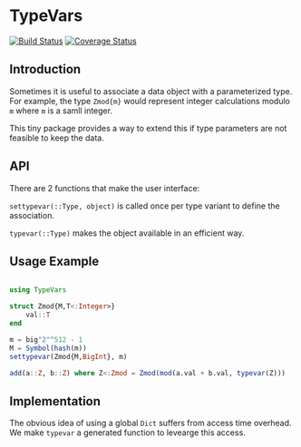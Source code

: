 # TypeVars

[![Build Status][gha-img]][gha-url]     [![Coverage Status][codecov-img]][codecov-url]

## Introduction

Sometimes it is useful to associate a data object with a parameterized type.
For example, the type `Zmod{m}` would represent integer calculations modulo `m`
where `m` is a samll integer.

This tiny package provides a way to extend this if type parameters are not
feasible to keep the data.

## API

There are 2 functions that make the user interface:

`settypevar(::Type, object)` is called once per type variant to define the association.

`typevar(::Type)` makes the object available in an efficient way.

## Usage Example

``` julia

using TypeVars

struct Zmod{M,T<:Integer>}
    val::T
end

m = big"2"^512 - 1
M = Symbol(hash(m))
settypevar(Zmod{M,BigInt}, m)

add(a::Z, b::Z) where Z<:Zmod = Zmod(mod(a.val + b.val, typevar(Z)))
```

## Implementation

The obvious idea of using a global `Dict` suffers from access time overhead.
We make `typevar` a generated function to levearge this access.

[gha-img]: https://github.com/KlausC/TypeVars.jl/workflows/CI/badge.svg
[gha-url]: https://github.com/KlausC/TypeVars.jl/actions?query=workflow%3ACI

[codecov-img]: https://codecov.io/gh/KlausC/TypeVars.jl/branch/main/graph/badge.svg
[codecov-url]: https://codecov.io/gh/KlausC/TypeVars.jl
